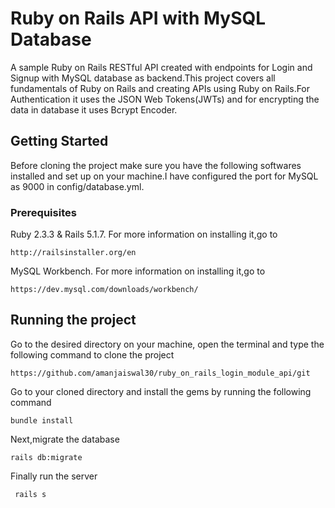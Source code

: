 # Ruby on Rails API with MySQL Database
A sample Ruby on Rails RESTful API created with endpoints for Login and Signup with MySQL database as backend.This project covers all fundamentals of Ruby on Rails and creating APIs using Ruby on Rails.For Authentication it uses the JSON Web Tokens(JWTs) and for encrypting the data in database it uses Bcrypt Encoder.
## Getting Started
Before cloning the project make sure you have the following softwares installed and set up on your machine.I have configured the port for MySQL as 9000 in config/database.yml.
### Prerequisites
Ruby 2.3.3 & Rails 5.1.7. For more information on installing it,go to
```
http://railsinstaller.org/en
```
MySQL Workbench. For more information on installing it,go to
```
https://dev.mysql.com/downloads/workbench/
```
## Running the project
Go to the desired directory on your machine, open the terminal and type the following command to clone the project
```
https://github.com/amanjaiswal30/ruby_on_rails_login_module_api/git
```
Go to your cloned directory and install the gems by running the following command
```
bundle install
```
Next,migrate the database
```
rails db:migrate
```
Finally run the server
```
 rails s
```
